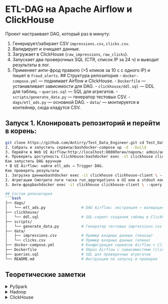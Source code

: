 # ETL-DAG на Apache Airflow и ClickHouse

Проект настраивает DAG, который раз в минуту: 
1. Генерирует/забирает CSV `impressions.csv`, `clicks.csv`.
2. Валидирует и очищает данные.
3. Загружает в ClickHouse (`raw_impressions`, `raw_clicks`).
4. Запускает два проверочных SQL (CTR, список IP за 24 ч) и выводит результаты в лог.
5. Применяет анти-фрод правило (>5 кликов за 10 с с одного IP) и пишет в `fraud_alerts`. ## Структура репозитория - `docker-compose.yml` — поднимает Airflow и ClickHouse. - `Dockerfile` — устанавливает зависимости для DAG. - `clickhouse/ddl.sql` — DDL для таблиц. - `queries.sql` — SQL для агрегатов. - `scripts/generate_data.py` — генератор тестовых CSV. - `dags/etl_ads.py` — основной DAG. - `data/` — монтируется в контейнер, сюда кладутся CSV. 

## Запуск 1. Клонировать репозиторий и перейти в корень:
```bash
git clone https://github.com/Antirry/Test_Data_Engineer.git cd Test_Data_Engineer
2. Собрать и запустить сервисы:bashdocker-compose up -d --build
3. Перейти в Web UI Airflow:http://localhost:8080Логин/пароль: admin/admin
4. Проверить доступность ClickHouse:bashdocker exec -it clickhouse clickhouse-client --query "SELECT version();"
Как запустить DAG вручную
• В UI Airflow: найти etl_ads → Trigger DAG.
Как проверять результаты
1. Загрузка данныхbashdocker exec -it clickhouse clickhouse-client \ --query "SELECT count() FROM default.raw_impressions;" docker exec -it clickhouse clickhouse-client \ --query "SELECT count() FROM default.raw_clicks;"
2. Агрегации Смотрите логи таска run_aggregations в UI или в stdout контейнера:bashdocker logs airflow
3. Анти-фродbashdocker exec -it clickhouse clickhouse-client \ --query "SELECT * FROM default.fraud_alerts LIMIT 10;"

## Состав репозитория
```bash
├── dags/
│   └── etl_ads.py                # DAG Airflow: экстракция → валидация → загрузка → агрегаты → анти-фрод
├── clickhouse/
│   └── ddl.sql                   # SQL-скрипт создания таблиц в ClickHouse
├── scripts/
│   └── generate_data.py          # Генератор тестовых impressions.csv и clicks.csv
├── data/
│   ├── impressions.csv           # Пример входных данных (показы)
│   └── clicks.csv                # Пример входных данных (клики)
├── docker-compose.yml            # Конфигурация сервисов Airflow + ClickHouse
├── Dockerfile                    # Образ Airflow с зависимостями (clickhouse-driver, pandas)
├── queries.sql                   # SQL для проверочных агрегатов
└── README.md                     # Инструкции по запуску и проверке
```

## Теоретические заметки

<details>
<summary>PySpark</summary>
- Narrow vs Wide deps — широкие зависимости вызывают shuffle
- Shuffle — перераспределение данных; избегаем фильтрами, map-side reduce, broadcast join
- Partitioning/coalesce/repartition — управление числом партиций для оптимизации
- Broadcast join — для маленьких таблиц (<10MB), риск OOM
- UDF vs Pandas UDF — pandas UDF быстрее, т.к. vectorized через Arrow
- Caching — хранение в памяти при многократных обращениях
- Skew — salting, adaptive execution, skew join hints
- Watermark — в стриминге ограничивает "старые" данные
</details>

<details>
<summary>Hadoop</summary>
- NameNode — метаданные, DataNode — хранение блоков, Secondary NN — merge fsimage/edits
- Replication factor — надёжность vs расход диска
- Small files — объединение в контейнерные форматы или HDFS Archive
- Parquet/ORC — колонночные, Avro — строчный
- MapReduce vs Spark — Spark в памяти, DAG; MapReduce — этапы Map→Shuffle→Reduce
</details>

<details>
<summary>ClickHouse</summary>
- PRIMARY KEY vs ORDER BY — ключ поиска vs порядок хранения
- ENGINE: MergeTree, PARTITION BY toYYYYMMDD(ts), ORDER BY (campaign_id, ts)
- Replacing/Summing/Aggregating MergeTree — разные задачи (дедупликация, агрегация)
- JOIN types — ANY, ALL, SEMI, ASOF
- Materialized view — автоматическая агрегация
- TTL — удаление/перемещение старых данных
- req_id — для дедупликации событий
</details>
